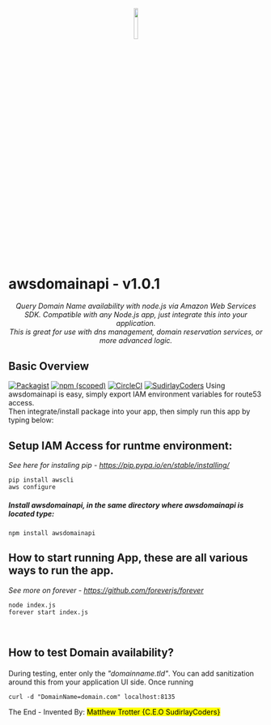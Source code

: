 <p align="center"><img width=12.5% src="http://sudirlaycoders.com/files/sclogo.png"></p>
<p align="center"><h1>awsdomainapi - v1.0.1</h1></p>
<p align="center"><i>Query Domain Name availability with node.js via Amazon Web Services SDK. Compatible with any Node.js app, just integrate this into your application.
<br />This is great for use with dns management, domain reservation services, or more advanced logic.</i></p>


## Basic Overview
[![Packagist](https://img.shields.io/packagist/l/doctrine/orm.svg)](https://github.com/sudir/awsdomainapi/blob/master/LICENSE.txt)
[![npm (scoped)](https://img.shields.io/npm/v/@cycle/core.svg)](https://www.npmjs.com/package/awsdomainapi)
[![CircleCI](https://img.shields.io/circleci/project/github/RedSparr0w/node-csgo-parser.svg)](https://github.com/sudir/awsdomainapi)
[![SudirlayCoders](https://img.shields.io/badge/SudirlayCoders-Experts-brightgreen.svg)](http://www.sudirlaycoders.com)
Using awsdomainapi is easy, simply export IAM environment variables for route53 access. 
<br>Then integrate/install package into your app, then simply run this app by typing below:
<br>

## Setup IAM Access for runtme environment: 
<i>See here for instaling pip - https://pip.pypa.io/en/stable/installing/</i>
```
pip install awscli
aws configure
```

##### Install awsdomainapi, in the same directory where awsdomainapi is located type:
```
npm install awsdomainapi
```

## How to start running App, these are all various ways to run the app. 
<i>See more on forever - https://github.com/foreverjs/forever</i>
```
node index.js
forever start index.js
```
<br>

## How to test Domain availability?

#### 
During testing, enter only the <i>"domainname.tld"</i>. You can add sanitization around this from your application UI side.
Once running

```
curl -d "DomainName=domain.com" localhost:8135
```
The End - Invented By: <mark>Matthew Trotter {C.E.O SudirlayCoders}</mark>
